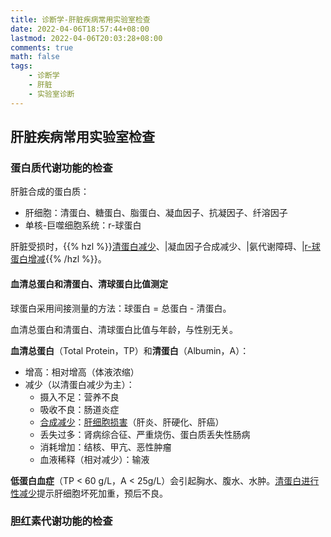```yaml
---
title: 诊断学-肝脏疾病常用实验室检查
date: 2022-04-06T18:57:44+08:00
lastmod: 2022-04-06T20:03:28+08:00
comments: true
math: false
tags:
    - 诊断学
    - 肝脏
    - 实验室诊断
---
```


## 肝脏疾病常用实验室检查

### 蛋白质代谢功能的检查

肝脏合成的蛋白质：

- 肝细胞：清蛋白、糖蛋白、脂蛋白、凝血因子、抗凝因子、纤溶因子
- 单核-巨噬细胞系统：r-球蛋白

肝脏受损时，{{% hzl %}}<ins>清蛋白减少</ins>、|凝血因子合成减少、|氨代谢障碍、|<ins>r-球蛋白增减</ins>{{% /hzl %}}。

#### 血清总蛋白和清蛋白、清球蛋白比值测定

球蛋白采用间接测量的方法：球蛋白 = 总蛋白 - 清蛋白。

血清总蛋白和清蛋白、清球蛋白比值与年龄，与性别无关。

**血清总蛋白**（Total Protein，TP）和**清蛋白**（Albumin，A）：

- 增高：相对增高（体液浓缩）
- 减少（以清蛋白减少为主）：
    - 摄入不足：营养不良
    - 吸收不良：肠道炎症
    - <ins>合成减少</ins>：<ins>肝细胞损害</ins>（肝炎、肝硬化、肝癌）
    - 丢失过多：肾病综合征、严重烧伤、蛋白质丢失性肠病
    - 消耗增加：结核、甲亢、恶性肿瘤
    - 血液稀释（相对减少）：输液

**低蛋白血症**（TP \< 60 g/L，A \< 25g/L）会引起胸水、腹水、水肿。<ins>清蛋白进行性减少</ins>提示肝细胞坏死加重，预后不良。

### 胆红素代谢功能的检查


